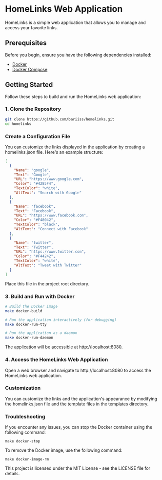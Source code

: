 # HomeLinks Web Application

HomeLinks is a simple web application that allows you to manage and access your favorite links.

## Prerequisites

Before you begin, ensure you have the following dependencies installed:

- [Docker](https://www.docker.com/)
- [Docker Compose](https://docs.docker.com/compose/)

## Getting Started

Follow these steps to build and run the HomeLinks web application:

### 1. Clone the Repository

```bash
git clone https://github.com/bariiss/homelinks.git
cd homelinks
```

### Create a Configuration File

You can customize the links displayed in the application by creating a homelinks.json file. Here's an example structure:

```json
[
  {
    "Name": "google",
    "Text": "Google",
    "URL": "https://www.google.com",
    "Color": "#4285F4",
    "TextColor": "white",
    "AltText": "Search with Google"
  },
  {
    "Name": "facebook",
    "Text": "Facebook",
    "URL": "https://www.facebook.com",
    "Color": "#F48042",
    "TextColor": "black",
    "AltText": "Connect with Facebook"
  },
  {
    "Name": "twitter",
    "Text": "Twitter",
    "URL": "https://www.twitter.com",
    "Color": "#F44242",
    "TextColor": "white",
    "AltText": "Tweet with Twitter"
  }
]
```

Place this file in the project root directory.

### 3. Build and Run with Docker

```bash
# Build the Docker image
make docker-build

# Run the application interactively (for debugging)
make docker-run-tty

# Run the application as a daemon
make docker-run-daemon
```

The application will be accessible at http://localhost:8080.

### 4. Access the HomeLinks Web Application

Open a web browser and navigate to http://localhost:8080 to access the HomeLinks web application.

### Customization

You can customize the links and the application's appearance by modifying the homelinks.json file and the template files in the templates directory.

### Troubleshooting

If you encounter any issues, you can stop the Docker container using the following command:

```make docker-stop```

To remove the Docker image, use the following command:

```make docker-image-rm```

This project is licensed under the MIT License - see the LICENSE file for details.